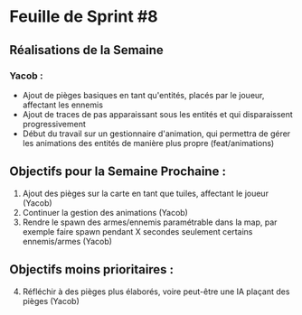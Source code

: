 # Feuille de Sprint #8

## Réalisations de la Semaine

### Yacob :
- Ajout de pièges basiques en tant qu'entités, placés par le joueur, affectant les ennemis
- Ajout de traces de pas apparaissant sous les entités et qui disparaissent progressivement
- Début du travail sur un gestionnaire d'animation, qui permettra de gérer les animations des entités de manière plus propre (feat/animations)



## Objectifs pour la Semaine Prochaine :
1. Ajout des pièges sur la carte en tant que tuiles, affectant le joueur (Yacob)
2. Continuer la gestion des animations (Yacob)
3. Rendre le spawn des armes/ennemis paramétrable dans la map, par exemple faire spawn pendant X secondes seulement certains ennemis/armes (Yacob)

## Objectifs moins prioritaires :
4. Réfléchir à des pièges plus élaborés, voire peut-être une IA plaçant des pièges (Yacob)